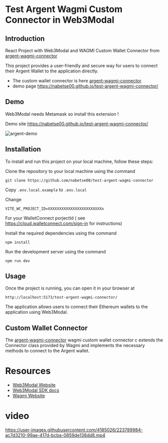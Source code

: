 # Test Argent Wagmi Custom Connector in Web3Modal

## Introduction

React Project with Web3Modal and WAGMI Custom Wallet Connector from [argent-wagmi-connector](https://github.com/nabetse00/argent-wagmi-connector)

This project provides a user-friendly and secure way for users to connect their Argent Wallet to the application directly. 

- The custom wallet connector is here [argent-wagmi-connector](https://github.com/nabetse00/argent-wagmi-connector).
- demo page https://nabetse00.github.io/test-argent-wagmi-connector/

## Demo

Web3Modal needs Metamask so install this extension !

Demo site https://nabetse00.github.io/test-argent-wagmi-connector/

![argent-demo](https://user-images.githubusercontent.com/4185026/223785910-99a3cc8f-c1ee-4223-b918-09a86d511409.gif)


## Installation
To install and run this project on your local machine, follow these steps:

Clone the repository to your local machine using the command 
```console
git clone https://github.com/nabetse00/test-argent-wagmi-connector
```

Copy `.env.local.example` to `.env.local`

Change 

```
VITE_WC_PROJECT_ID=XXXXXXXXXXXXXXXXXXXXXXXXx
```

For your WalletConnect porjectId ( see https://cloud.walletconnect.com/sign-in for instructions)

Install the required dependencies using the command 
```
npm install
```
Run the development server using the command 
```
npm run dev
```

## Usage
Once the project is running, you can open it in your browser at 
```
http://localhost:5173/test-argent-wagmi-connector/
``` 

The application allows users to connect their Ethereum wallets to the application using Web3Modal.

## Custom Wallet Connector
The [argent-wagmi-connector](https://github.com/nabetse00/argent-wagmi-connector) wagmi custom wallet connector c extends the Connector class provided by Wagmi and implements the necessary methods to connect to the Argent wallet.


# Resources
- [Web3Modal Website](https://web3modal.com/)
- [Web3Modal SDK docs](https://docs.walletconnect.com/2.0/web3modal/about)
- [Wagmi Website](https://wagmi.sh/) 

# video

https://user-images.githubusercontent.com/4185026/223789984-ac7d3210-99ae-417d-bcba-0859de138dd8.mp4




